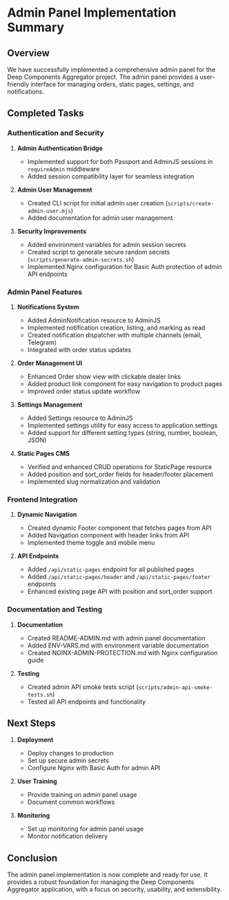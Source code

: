 # Admin Panel Implementation Summary

## Overview

We have successfully implemented a comprehensive admin panel for the Deep Components Aggregator project. The admin panel provides a user-friendly interface for managing orders, static pages, settings, and notifications.

## Completed Tasks

### Authentication and Security

1. **Admin Authentication Bridge**
   - Implemented support for both Passport and AdminJS sessions in `requireAdmin` middleware
   - Added session compatibility layer for seamless integration

2. **Admin User Management**
   - Created CLI script for initial admin user creation (`scripts/create-admin-user.mjs`)
   - Added documentation for admin user management

3. **Security Improvements**
   - Added environment variables for admin session secrets
   - Created script to generate secure random secrets (`scripts/generate-admin-secrets.sh`)
   - Implemented Nginx configuration for Basic Auth protection of admin API endpoints

### Admin Panel Features

1. **Notifications System**
   - Added AdminNotification resource to AdminJS
   - Implemented notification creation, listing, and marking as read
   - Created notification dispatcher with multiple channels (email, Telegram)
   - Integrated with order status updates

2. **Order Management UI**
   - Enhanced Order show view with clickable dealer links
   - Added product link component for easy navigation to product pages
   - Improved order status update workflow

3. **Settings Management**
   - Added Settings resource to AdminJS
   - Implemented settings utility for easy access to application settings
   - Added support for different setting types (string, number, boolean, JSON)

4. **Static Pages CMS**
   - Verified and enhanced CRUD operations for StaticPage resource
   - Added position and sort_order fields for header/footer placement
   - Implemented slug normalization and validation

### Frontend Integration

1. **Dynamic Navigation**
   - Created dynamic Footer component that fetches pages from API
   - Added Navigation component with header links from API
   - Implemented theme toggle and mobile menu

2. **API Endpoints**
   - Added `/api/static-pages` endpoint for all published pages
   - Added `/api/static-pages/header` and `/api/static-pages/footer` endpoints
   - Enhanced existing page API with position and sort_order support

### Documentation and Testing

1. **Documentation**
   - Created README-ADMIN.md with admin panel documentation
   - Added ENV-VARS.md with environment variable documentation
   - Created NGINX-ADMIN-PROTECTION.md with Nginx configuration guide

2. **Testing**
   - Created admin API smoke tests script (`scripts/admin-api-smoke-tests.sh`)
   - Tested all API endpoints and functionality

## Next Steps

1. **Deployment**
   - Deploy changes to production
   - Set up secure admin secrets
   - Configure Nginx with Basic Auth for admin API

2. **User Training**
   - Provide training on admin panel usage
   - Document common workflows

3. **Monitoring**
   - Set up monitoring for admin panel usage
   - Monitor notification delivery

## Conclusion

The admin panel implementation is now complete and ready for use. It provides a robust foundation for managing the Deep Components Aggregator application, with a focus on security, usability, and extensibility.




